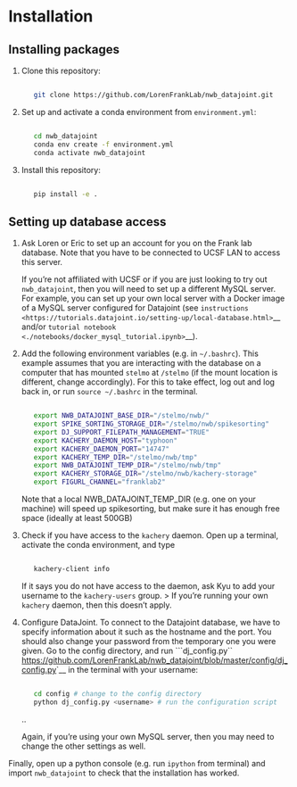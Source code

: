 # Installation

## Installing packages

1. Clone this repository:

   ```bash

      git clone https://github.com/LorenFrankLab/nwb_datajoint.git
   ```

2. Set up and activate a conda environment from ``environment.yml``:

   ```bash

      cd nwb_datajoint
      conda env create -f environment.yml
      conda activate nwb_datajoint
   ```

3. Install this repository:

   ```bash

      pip install -e .
   ```

## Setting up database access

1. Ask Loren or Eric to set up an account for you on the Frank lab
   database. Note that you have to be connected to UCSF LAN to access
   this server.

      If you’re not affiliated with UCSF or if you are just looking to
      try out ``nwb_datajoint``, then you will need to set up a
      different MySQL server. For example, you can set up your own local
      server with a Docker image of a MySQL server configured for
      Datajoint (see
      `instructions <https://tutorials.datajoint.io/setting-up/local-database.html>`__
      and/or `tutorial
      notebook <./notebooks/docker_mysql_tutorial.ipynb>`__).

2. Add the following environment variables (e.g. in ``~/.bashrc``). This
   example assumes that you are interacting with the database on a
   computer that has mounted ``stelmo`` at ``/stelmo`` (if the mount
   location is different, change accordingly). For this to take effect,
   log out and log back in, or run ``source ~/.bashrc`` in the terminal.

   ```bash

      export NWB_DATAJOINT_BASE_DIR="/stelmo/nwb/"
      export SPIKE_SORTING_STORAGE_DIR="/stelmo/nwb/spikesorting"
      export DJ_SUPPORT_FILEPATH_MANAGEMENT="TRUE"
      export KACHERY_DAEMON_HOST="typhoon"
      export KACHERY_DAEMON_PORT="14747"
      export KACHERY_TEMP_DIR="/stelmo/nwb/tmp"
      export NWB_DATAJOINT_TEMP_DIR="/stelmo/nwb/tmp"
      export KACHERY_STORAGE_DIR="/stelmo/nwb/kachery-storage"
      export FIGURL_CHANNEL="franklab2"
   ```

   Note that a local NWB_DATAJOINT_TEMP_DIR (e.g. one on your machine)
   will speed up spikesorting, but make sure it has enough free space
   (ideally at least 500GB)

3. Check if you have access to the ``kachery`` daemon. Open up a
   terminal, activate the conda environment, and type

   ```bash

      kachery-client info
   ```

   If it says you do not have access to the daemon, ask Kyu to add your
   username to the ``kachery-users`` group. > If you’re running your own
   ``kachery`` daemon, then this doesn’t apply.

4. Configure DataJoint. To connect to the Datajoint database, we have to
   specify information about it such as the hostname and the port. You
   should also change your password from the temporary one you were
   given. Go to the config directory, and run
   ```dj_config.py`` <https://github.com/LorenFrankLab/nwb_datajoint/blob/master/config/dj_config.py>`__
   in the terminal with your username:

   ```bash

      cd config # change to the config directory
      python dj_config.py <username> # run the configuration script
   ```

   ..

      Again, if you’re using your own MySQL server, then you may need to
      change the other settings as well.

Finally, open up a python console (e.g. run ``ipython`` from terminal)
and import ``nwb_datajoint`` to check that the installation has worked.
